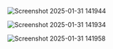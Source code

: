 ![Screenshot 2025-01-31 141944](https://github.com/user-attachments/assets/f7aff906-7fea-4f65-b52e-0ac89c5789db)


![Screenshot 2025-01-31 141934](https://github.com/user-attachments/assets/3a1209d3-1834-4528-acde-e59101b487be)



![Screenshot 2025-01-31 141958](https://github.com/user-attachments/assets/fa3dd6ed-d2c0-4fa9-b2b4-39c03d85b9c4)
